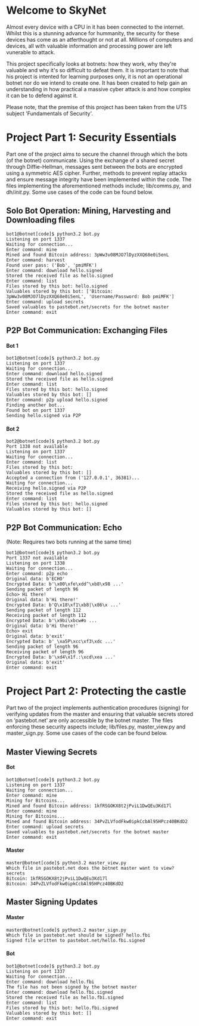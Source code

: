 Welcome to SkyNet
=================
Almost every device with a CPU in it has been connected to the internet. Whilst 
this is a stunning advance for hummanity, the security for these devices has come 
as an atferthought or not at all. Millions of computers and devices, all with 
valuable information and processing power are left vunerable to attack.

This project specifically looks at botnets: how they work, why they're valuable 
and why it's so difficult to defeat them.
It is important to note that his project is intented for learning purposes only, 
it is not an operational botnet nor do we intend to create one. It has been 
created to help gain an understanding in how practical a massive cyber attack is 
and how complex it can be to defend against it.

Please note, that the premise of this project has been taken from the UTS subject 
'Fundamentals of Security'.

Project Part 1: Security Essentials
===================================
Part one of the project aims to secure the channel through which the bots (of the
botnet) communicate. Using the exchange of a shared secret through Diffie-Hellman,
messages sent between the bots are encrypted using a symmetric AES cipher. Further,
methods to prevent replay attacks and ensure message integrity have been implemented
within the code. The files implementing the aforementioned methods include; lib/comms.py,
and dh/_init_.py. Some use cases of the code can be found below.

Solo Bot Operation: Mining, Harvesting and Downloading files
-----------------------------------------------------------
```
bot1@botnet[code]$ python3.2 bot.py
Listening on port 1337
Waiting for connection...
Enter command: mine
Mined and found Bitcoin address: 3pWw3v08MJO7lDyzXXQ68e0i5enL
Enter command: harvest
Found user pass: ('Bob', 'pmiMFK')
Enter command: download hello.signed
Stored the received file as hello.signed
Enter command: list 
Files stored by this bot: hello.signed 
Valuables stored by this bot: ['Bitcoin: 3pWw3v08MJO7lDyzXXQ68e0i5enL', 'Username/Password: Bob pmiMFK'] 
Enter command: upload secrets 
Saved valuables to pastebot.net/secrets for the botnet master 
Enter command: exit 
```

P2P Bot Communication: Exchanging Files
---------------------------------------
#### Bot 1
```
bot1@botnet[code]$ python3.2 bot.py 
Listening on port 1337 
Waiting for connection... 
Enter command: download hello.signed 
Stored the received file as hello.signed 
Enter command: list 
Files stored by this bot: hello.signed 
Valuables stored by this bot: [] 
Enter command: p2p upload hello.signed 
Finding another bot... 
Found bot on port 1337 
Sending hello.signed via P2P 
```
#### Bot 2
```
bot2@botnet[code]$ python3.2 bot.py 
Port 1338 not available 
Listening on port 1337 
Waiting for connection... 
Enter command: list 
Files stored by this bot: 
Valuables stored by this bot: [] 
Accepted a connection from ('127.0.0.1', 36381)... 
Waiting for connection... 
Receiving hello.signed via P2P 
Stored the received file as hello.signed 
Enter command: list 
Files stored by this bot: hello.signed 
Valuables stored by this bot: [] 
```

P2P Bot Communication: Echo
--------------------------------------------
(Note: Requires two bots running at the same time)

```
bot1@botnet[code]$ python3.2 bot.py 
Port 1337 not available
Listening on port 1338
Waiting for connection...
Enter command: p2p echo
Original data: b'ECHO'
Encrypted Data: b'\x00\xfe\xdd^\xb8\x98 ...'
Sending packet of length 96
Echo> Hi there!
Original data: b'Hi there!'
Encrypted Data: b'Q\x18\xf1\xb8|\x86\x ...'
Sending packet of length 112
Receiving packet of length 112
Encrypted Data: b'\x9bi\xbcw#o ...
Original data: b'Hi there!'
Echo> exit
Original data: b'exit'
Encrypted Data: b'_\xa5P\xcc\xf3\xdc ...'
Sending packet of length 96
Receiving packet of length 96
Encrypted Data: b'\xd4\x1f.:\xcd\xea ...'
Original data: b'exit'
Enter command: exit
```

Project Part 2: Protecting the castle
=====================================
Part two of the project implements authentication procedures (signing) for 
verifying updates from the master and ensuring that valuable secrets stored on 
‘pastebot.net’ are only accessible by the botnet master. The files enforcing these
security aspects include; lib/files.py, master_view.py and master_sign.py. 
Some use cases of the code can be found below.

Master Viewing Secrets
----------------------
#### Bot
```
bot1@botnet[code]$ python3.2 bot.py 
Listening on port 1337 
Waiting for connection... 
Enter command: mine 
Mining for Bitcoins... 
Mined and found Bitcoin address: 1kfRSGOKX8t2jPviL1DwQEu3Kd17l 
Enter command: mine 
Mining for Bitcoins... 
Mined and found Bitcoin address: 34PvZLVfodFkw0ipkCcbAl95HPcz40BKdD2 
Enter command: upload secrets 
Saved valuables to pastebot.net/secrets for the botnet master 
Enter command: exit 
```
#### Master
```
master@botnet[code]$ python3.2 master_view.py 
Which file in pastebot.net does the botnet master want to view? secrets 
Bitcoin: 1kfRSGOKX8t2jPviL1DwQEu3Kd17l 
Bitcoin: 34PvZLVfodFkw0ipkCcbAl95HPcz40BKdD2 
```

Master Signing Updates
----------------------
#### Master
```
master@botnet[code]$ python3.2 master_sign.py 
Which file in pastebot.net should be signed? hello.fbi 
Signed file written to pastebot.net/hello.fbi.signed 
```
#### Bot
```
bot1@botnet[code]$ python3.2 bot.py 
Listening on port 1337 
Waiting for connection... 
Enter command: download hello.fbi 
The file has not been signed by the botnet master 
Enter command: download hello.fbi.signed 
Stored the received file as hello.fbi.signed 
Enter command: list 
Files stored by this bot: hello.fbi.signed 
Valuables stored by this bot: [] 
Enter command: exit 
```
